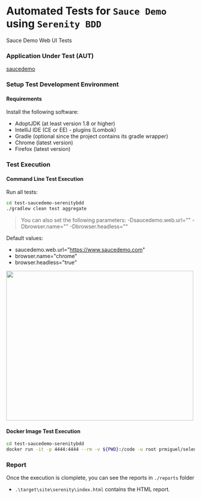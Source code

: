 # Automated Tests for `Sauce Demo` using `Serenity BDD`
Sauce Demo Web UI Tests


### Application Under Test (AUT)
[saucedemo](https://www.saucedemo.com/)

### Setup Test Development Environment

#### Requirements
Install the following software:
- AdoptJDK (at least version 1.8 or higher)
- IntelliJ IDE (CE or EE) - plugins (Lombok)
- Gradle (optional since the project contains its gradle wrapper)
- Chrome (latest version)
- Firefox (latest version)


### Test Execution
#### Command Line Test Execution
Run all tests:
```sh
cd test-saucedemo-serenitybdd
./gradlew clean test aggregate
```
> You can also set the following parameters:
> -Dsaucedemo.web.url="<your url>"
> -Dbrowser.name="<chrome or firefox>"
> -Dbrowser.headless="<true or false>"

Default values:
- saucedemo.web.url="https://www.saucedemo.com"
- browser.name="chrome"
- browser.headless="true"

<img src="./img/test-execution.mp4" width="500" height="400" />

#### Docker Image Test Execution
```sh
cd test-saucedemo-serenitybdd
docker run -it -p 4444:4444 --rm -v ${PWD}:/code -u root prmiguel/selenium-standalone-chrome bash -c "cd /code; ./gradlew clean test aggregate"
```

### Report
Once the execution is clomplete, you can see the reports in `./reports` folder
- `.\target\site\serenity\index.html` contains the HTML report.
